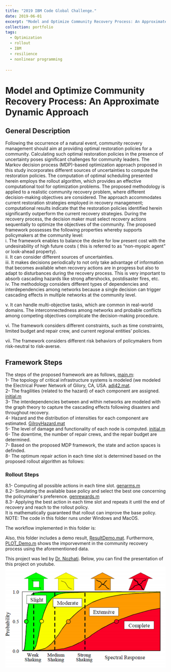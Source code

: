 ```yaml
---
title: "2019 IBM Code Global Challenge."
date: 2019-06-01
excerpt: "Model and Optimize Community Recovery Process: An Approximate Dynamic Approach. <br/><img src='/images/IBM/presentation.gif' width='500'>"
collection: portfolio
tags:
  - Optimization
  - rollout
  - IBM
  - resilience
  - nonlinear programming
  
---
```


# Model and Optimize Community Recovery Process: An Approximate Dynamic Approach

## General Description
Following the occurrence of a natural event, community recovery management should aim at providing optimal restoration policies for a community. Calculating such optimal restoration policies in the presence of uncertainty poses significant challenges for community leaders. The Markov decision process (MDP)-based optimization approach proposed in this study incorporates different sources of uncertainties to compute the restoration policies. The computation of optimal scheduling presented herein employs the rollout algorithm, which provides an effective computational tool for optimization problems. The proposed methodology is applied to a realistic community recovery problem, where different decision-making objectives are considered. The approach accommodates current restoration strategies employed in recovery management; computational results indicate that the restoration policies identified herein significantly outperform the current recovery strategies.
During the recovery process, the decision maker must select recovery actions sequentially to optimize the objectives of the community. The proposed framework possesses the following properties whereby supports policymakers at the community level:  
i.    The framework enables to balance the desire for low present cost with the undesirability of high future costs ( this is referred to as “non-myopic agent” or look-ahead property).  
ii.    It can consider different sources of uncertainties.  
iii.    It makes decisions periodically to not only take advantage of information that becomes available when recovery actions are in progress but also to adapt to disturbances during the recovery process. This is very important to absorb cascading hazards like strong aftershocks, postdisaster fires, etc.  
iv.    The methodology considers different types of dependencies and interdependencies among networks because a single decision can trigger cascading effects in multiple networks at the community level.  

v.   It can handle multi-objective tasks, which are common in real-world domains. The interconnectedness among networks and probable conflicts among competing objectives complicate the decision-making procedure.  

vi.    The framework considers different constraints, such as time constraints, limited budget and repair crew, and current regional entities’ policies.   

vii. The framework considers different risk behaviors of policymakers from risk-neutral to risk-averse.  

## Framework Steps
The steps of the proposed framework are as follows, 
[main.m](https://github.com/smvazirizade/IBM-Challenge/blob/master/Main%20Script/main.m):  
1- The topology of critical infrastructure systems is modeled (we modeled the Electrical Power Network of Gilory, CA, USA. 
[adj42.mat](https://github.com/smvazirizade/IBM-Challenge/blob/master/Main%20Script/Input/adj42.mat).  
2- The fragilities (related to the hazard) of each component are assigned. 
[initial.m](https://github.com/smvazirizade/IBM-Challenge/blob/master/Main%20Script/initial.m)  
3- The interdependencies between and within networks are modeled with the graph theory to capture the cascading effects following disasters and throughout recovery.  
4- Hazard and the distribution of intensities for each component are estimated.
[GilroyHazard.mat](https://github.com/smvazirizade/IBM-Challenge/blob/master/Main%20Script/Input/GilroyHazard.mat)  
5- The level of damage and functionality of each node is computed. 
[initial.m](https://github.com/smvazirizade/IBM-Challenge/blob/master/Main%20Script/initial.m)   
6- The downtime, the number of repair crews, and the repair budget are determined.   
7- Based on the proposed MDP framework, the state and action spaces is definded.   
8- The optimum repair action in each time slot is determined based on the proposed rollout algorithm as follows: 
### Rollout Steps 
8.1- Computing all possible actions in each time slot. 
[genarms.m](https://github.com/smvazirizade/IBM-Challenge/blob/master/Main%20Script/genarms.m)    
8.2- Simulating the available base policy and select the best one concerning the policymaker's preference. 
[genrewards.m](https://github.com/smvazirizade/IBM-Challenge/blob/master/Main%20Script/genrewards.m)  
8.3- Applying the best action in each time slot and repeats it until the end of recovery and reach to the rollout policy.  
It is mathematically guaranteed that rollout can improve the base policy.  
NOTE: The code in this folder runs under Windows and MacOS.  

The workflow implemented in this folder is:


Also, this folder includes a demo result, 
[ResultDemo.mat](https://github.com/smvazirizade/IBM-Challenge/tree/master/Main%20Script/Output). Furthermore, 
[PLOT_Demo.m](https://github.com/smvazirizade/IBM-Challenge/blob/master/Main%20Script/PLOT_Demo.m) shows the imporvevment in the community recovery process using the aforementioned data.  

This project was led by [Dr. Nozhati](https://scholar.google.com/citations?user=nXJpkpMAAAAJ&hl=en). Below, you can find the presentation of this project on youtube.   
[![IMAGE ALT TEXT](/images/IBM/presentation_2.png)](https://www.youtube.com/watch?v=mXxlLU3b0lw "Model and Optimize Community Recovery Process: An Approximate Dynamic Approach")